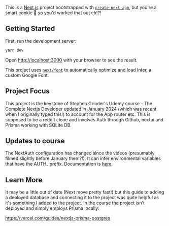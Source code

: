 This is a [Next.js](https://nextjs.org/) project bootstrapped with [`create-next-app`](https://github.com/vercel/next.js/tree/canary/packages/create-next-app), but you're a smart cookie :cookie: so you'd worked that out eh!?!

## Getting Started

First, run the development server:

```bash
yarn dev
```

Open [http://localhost:3000](http://localhost:3000) with your browser to see the result.

This project uses [`next/font`](https://nextjs.org/docs/basic-features/font-optimization) to automatically optimize and load Inter, a custom Google Font.

## Project Focus

This project is the keystone of Stephen Grinder's Udemy course - The Complete Nextjs Developer updated in January 2024 (which was recent when I originally typed this!) to account for the App router etc. This is supposed to be a reddit clone and involves Auth through Github, nextui and Prisma working with SQLite DB.

## Updates to course

The NextAuth configuration has changed since the videos (presumably filmed slightly before January then!?!). It can infer environmental variables that have the AUTH_ prefix. Documentation is [here](https://authjs.dev/reference/nextjs).

## Learn More

It may be a little out of date (Next move pretty fast!) but this guide to adding a deployed database and connecting it to the project was quite helpful as it's something I added to the project. In the course the project isn't deployed and simply employs Prisma locally:

https://vercel.com/guides/nextjs-prisma-postgres
